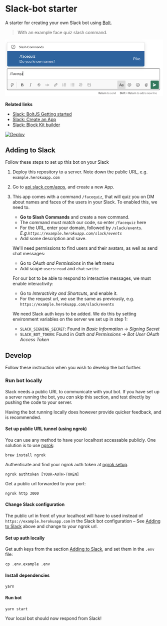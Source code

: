 # Slack-bot starter

A starter for creating your own Slack bot using [Bolt](https://github.com/slackapi/bolt-js).

> With an example face quiz slash command.

![/facequiz](./docs/slash-quiz.png)

**Related links**

- [Slack: BoltJS Getting started](https://slack.dev/bolt-js/)
- [Slack: Create an App](http://api.slack.com/apps)
- [Slack: Block Kit builder](https://app.slack.com/block-kit-builder/)

[![Deploy](https://www.herokucdn.com/deploy/button.svg)](https://heroku.com/deploy)

## Adding to Slack

Follow these steps to set up this bot on your Slack

1. Deploy this repository to a server.
   Note down the public URL, e.g. `example.herokuapp.com`

2. Go to [api.slack.com/apps](https://api.slack.com/apps?new_app=1), and create a new App.

3. This app comes with a command `/facequiz`, that will quiz you on DM about names and faces
   of the users in your Slack. To enabled this, we need to.

   - **Go to Slash Commands** and create a new command.
   - The command must match our code, so enter `/facequiz` here
   - For the URL, enter your domain, followed by `/slack/events`.
     _E.g.`https://example.herokuapp.com/slack/events`_
   - Add some description and save.

   We'll need permissions to find users and their avatars, as well as
   send chat messages:

   - Go to _OAuth and Permissions_ in the left menu
   - Add scope `users:read` and `chat:write`

   For our bot to be able to respond to interactive messages, we must enable
   interactivity:

   - Go to _Interactivity and Shortcuts_, and enable it.
   - For the request url, we use the same as previously, e.g.
     `https://example.herokuapp.com/slack/events`

   We need Slack auth keys to be added. We do this by setting environment
   variables on the server we set up in step 1:

   - `SLACK_SIGNING_SECRET`: Found in _Basic Information_ -> _Signing Secret_
   - `SLACK_BOT_TOKEN`: Found in _Oath and Permissions_ -> _Bot User OAuth Access Token_

## Develop

Follow these instruction when you wish to develop the bot
further.

### Run bot locally

Slack needs a public URL to communicate with yout bot.
If you have set up a server running the bot, you _can_ skip this
section, and test directly by pushing the code to your server.

Having the bot running locally does however provide quicker feedback,
and is recommended.

#### Set up public URL tunnel (using ngrok)

You can use any method to have your localhost accessable publicly.
One solution is to use [ngrok](https://dashboard.ngrok.com/get-started/setup):

```
brew install ngrok
```

Authenticate and find your ngrok auth token at [ngrok setup](https://dashboard.ngrok.com/get-started/setup).

```
ngrok authtoken [YOUR-AUTH-TOKEN]
```

Get a public url forwarded to your port:

```
ngrok http 3000
```

#### Change Slack configuration

The public url in front of your localhost will have to used instead of `https://example.herokuapp.com`
in the Slack bot configuration – See [Adding to Slack](#adding-to-slack) above and change to your ngrok url.

#### Set up auth locally

Get auth keys from the section [Adding to Slack](#adding-to-slack),
and set them in the `.env` file:

```
cp .env.example .env
```

#### Install dependencies

```
yarn
```

#### Run bot

```
yarn start
```

Your local bot should now respond from Slack!
